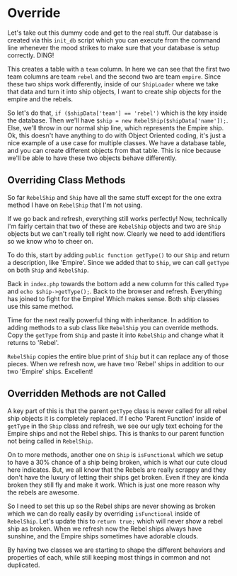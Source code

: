 # Override

Let's take out this dummy code and get to the real stuff. Our database
is created via this `init_db` script which you can execute from the 
command line whenever the mood strikes to make sure that your database is
setup correctly. DING!

This creates a table with a `team` column. In here we can see that the first
two team columns are team `rebel` and the second two are team `empire`. Since
these two ships work differently, inside of our `ShipLoader` where we take that
data and turn it into ship objects, I want to create ship objects for the empire
and the rebels. 

So let's do that, `if ($shipData['team'] == 'rebel')` which is the key inside the 
database. Then we'll have `$ship = new RebelShip($shipData['name']);`. Else, we'll
throw in our normal ship line, which represents the Empire ship. Ok, this doesn't
have anything to do with Object Oriented coding, it's just a nice example of a use
case for multiple classes. We have a database table, and you can create different
objects from that table. This is nice because we'll be able to have these two objects
behave differently. 

## Overriding Class Methods

So far `RebelShip` and `Ship` have all the same stuff except for the one extra method
I have on `RebelShip` that I'm not using. 

If we go back and refresh, everything still works perfectly! Now, technically I'm fairly
certain that two of these are `RebelShip` objects and two are `Ship` objects but we can't
really tell right now. Clearly we need to add identifiers so we know who to cheer on.

To do this, start by adding `public function getType()` to our `Ship` and return a description,
like 'Empire'. Since we added that to `Ship`,  we can call `getType` on both `Ship` and
`RebelShip`.

Back in `index.php` towards the bottom add a new column for this called `Type` and
`echo $ship->getType();`. Back to the browser and refresh. Everything has joined to 
fight for the Empire! Which makes sense. Both ship classes use this same method.

Time for the next really powerful thing with inheritance. In addition to adding methods
to a sub class like `RebelShip` you can override methods. Copy the `getType` from `Ship`
and paste it into `RebelShip` and change what it returns to 'Rebel'. 

`RebelShip` copies the entire blue print of `Ship` but it can replace any of those
pieces. When we refresh now, we have two 'Rebel' ships in addition to our two 'Empire' ships.
Excellent!

## Overridden Methods are not Called

A key part of this is that the parent `getType` class is never called for all rebel ship
objects it is completely replaced. If I echo 'Parent Function' inside of `getType` in the
`Ship` class and refresh, we see our ugly text echoing for the Empire ships and not the Rebel
ships. This is thanks to our parent function not being called in `RebelShip`. 

On to more methods, another one on `Ship` is `isFunctional` which we setup to have a 30%
chance of a ship being broken, which is what our cute cloud here indicates. But, we
all know that the Rebels are really scrappy and they don't have the luxury of letting
their ships get broken. Even if they are kinda broken they still fly and make it work. Which
is just one more reason why the rebels are awesome. 

So I need to set this up so the Rebel ships are never showing as broken which we can do
really easily by overriding `isFunctional` inside of `RebelShip`.  Let's update this to
`return true;` which will never show a rebel ship as broken. When we refresh now the Rebel
ships always have sunshine, and the Empire ships sometimes have adorable clouds. 

By having two classes we are starting to shape the different behaviors and properties of each, 
while still keeping most things in common and not duplicated.

